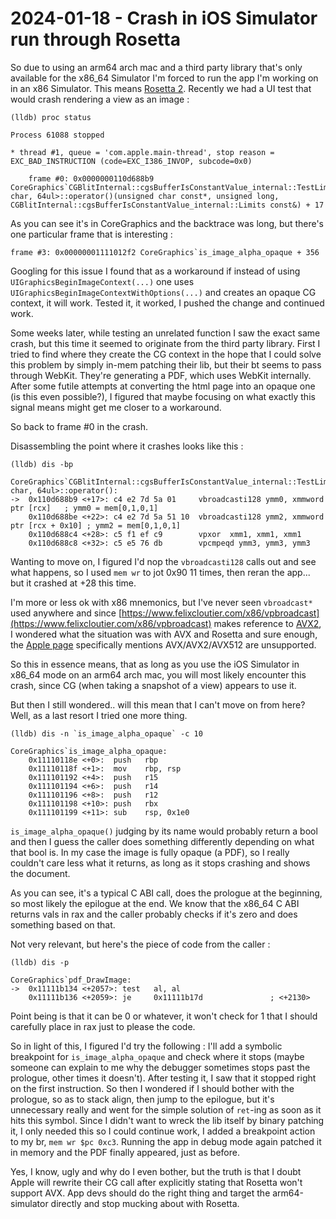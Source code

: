 # 2024-01-18 - Crash in iOS Simulator run through Rosetta

So due to using an arm64 arch mac and a third party library that's only available for the x86_64 Simulator I'm forced to run the app I'm working on in an x86 Simulator. This means [Rosetta 2](https://en.wikipedia.org/wiki/Rosetta_(software)#Rosetta_2). Recently we had a UI test that would crash rendering a view as an image :

```shell
(lldb) proc status

Process 61088 stopped

* thread #1, queue = 'com.apple.main-thread', stop reason = EXC_BAD_INSTRUCTION (code=EXC_I386_INVOP, subcode=0x0)

    frame #0: 0x0000000110d688b9 CoreGraphics`CGBlitInternal::cgsBufferIsConstantValue_internal::TestLimits<unsigned char, 64ul>::operator()(unsigned char const*, unsigned long, CGBlitInternal::cgsBufferIsConstantValue_internal::Limits const&) + 17
```

As you can see it's in CoreGraphics and the backtrace was long, but there's one particular frame that is interesting : 

```shell
frame #3: 0x00000001111012f2 CoreGraphics`is_image_alpha_opaque + 356
```

Googling for this issue I found that as a workaround if instead of using `UIGraphicsBeginImageContext(...)` one uses `UIGraphicsBeginImageContextWithOptions(...)` and creates an opaque CG context, it will work. Tested it, it worked, I pushed the change and continued work.

Some weeks later, while testing an unrelated function I saw the exact same crash, but this time it seemed to originate from the third party library. First I tried to find where they create the CG context in the hope that I could solve this problem by simply in-mem patching their lib, but their bt seems to pass through WebKit. They're generating a PDF, which uses WebKit internally. After some futile attempts at converting the html page into an opaque one (is this even possible?), I figured that maybe focusing on what exactly this signal means might get me closer to a workaround.

So back to frame #0 in the crash.

Disassembling the point where it crashes looks like this :

```shell
(lldb) dis -bp

CoreGraphics`CGBlitInternal::cgsBufferIsConstantValue_internal::TestLimits<unsigned char, 64ul>::operator():
->  0x110d688b9 <+17>: c4 e2 7d 5a 01     vbroadcasti128 ymm0, xmmword ptr [rcx]   ; ymm0 = mem[0,1,0,1] 
    0x110d688be <+22>: c4 e2 7d 5a 51 10  vbroadcasti128 ymm2, xmmword ptr [rcx + 0x10] ; ymm2 = mem[0,1,0,1] 
    0x110d688c4 <+28>: c5 f1 ef c9        vpxor  xmm1, xmm1, xmm1
    0x110d688c8 <+32>: c5 e5 76 db        vpcmpeqd ymm3, ymm3, ymm3
```

Wanting to move on, I figured I'd nop the `vbroadcasti128` calls out and see what happens, so I used `mem wr` to jot 0x90 11 times, then reran the app... but it crashed at +28 this time.

I'm more or less ok with x86 mnemonics, but I've never seen `vbroadcast*` used anywhere and since [https://www.felixcloutier.com/x86/vpbroadcast](https://www.felixcloutier.com/x86/vpbroadcast) makes reference to [AVX2](https://en.wikipedia.org/wiki/Advanced_Vector_Extensions), I wondered what the situation was with AVX and Rosetta and sure enough, the [Apple page](https://developer.apple.com/documentation/apple-silicon/about-the-rosetta-translation-environment) specifically mentions AVX/AVX2/AVX512 are unsupported.

So this in essence means, that as long as you use the iOS Simulator in x86_64 mode on an arm64 arch mac, you will most likely encounter this crash, since CG (when taking a snapshot of a view) appears to use it.

But then I still wondered.. will this mean that I can't move on from here? Well, as a last resort I tried one more thing.

```shell
(lldb) dis -n `is_image_alpha_opaque` -c 10

CoreGraphics`is_image_alpha_opaque:
    0x11110118e <+0>:  push   rbp
    0x11110118f <+1>:  mov    rbp, rsp
    0x111101192 <+4>:  push   r15
    0x111101194 <+6>:  push   r14
    0x111101196 <+8>:  push   r12
    0x111101198 <+10>: push   rbx
    0x111101199 <+11>: sub    rsp, 0x1e0
```

`is_image_alpha_opaque()` judging by its name would probably return a bool and then I guess the caller does something differently depending on what that bool is. In my case the image is fully opaque (a PDF), so I really couldn't care less what it returns, as long as it stops crashing and shows the document.

As you can see, it's a typical C ABI call, does the prologue at the beginning, so most likely the epilogue at the end. We know that the x86_64 C ABI returns vals in rax and the caller probably checks if it's zero and does something based on that.

Not very relevant, but here's the piece of code from the caller :

```shell
(lldb) dis -p

CoreGraphics`pdf_DrawImage:
->  0x11111b134 <+2057>: test   al, al
    0x11111b136 <+2059>: je     0x11111b17d               ; <+2130>
```

Point being is that it can be 0 or whatever, it won't check for 1 that I should carefully place in rax just to please the code.

So in light of this, I figured I'd try the following : I'll add a symbolic breakpoint for `is_image_alpha_opaque` and check where it stops (maybe someone can explain to me why the debugger sometimes stops past the prologue, other times it doesn't). After testing it, I saw that it stopped right on the first instruction. So then I wondered if I should bother with the prologue, so as to stack align, then jump to the epilogue, but it's unnecessary really and went for the simple solution of `ret`-ing as soon as it hits this symbol. Since I didn't want to wreck the lib itself by binary patching it, I only needed this so I could continue work, I added a breakpoint action to my br, `mem wr $pc 0xc3`. Running the app in debug mode again patched it in memory and the PDF finally appeared, just as before.

Yes, I know, ugly and why do I even bother, but the truth is that I doubt Apple will rewrite their CG call after explicitly stating that Rosetta won't support AVX. App devs should do the right thing and target the arm64-simulator directly and stop mucking about with Rosetta.
